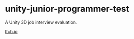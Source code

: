 # unity-junior-programmer-test
A Unity 3D job interview evaluation.

[Itch.io](https://oncgm.itch.io/crenix-junior)
